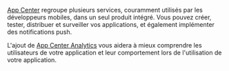 ﻿[App Center](https://appcenter.ms/) regroupe plusieurs services, couramment utilisés par les développeurs mobiles, dans un seul produit intégré. Vous pouvez créer, tester, distribuer et surveiller vos applications, et également implémenter des notifications push.

L'ajout de [App Center Analytics](https://docs.microsoft.com/en-us/appcenter/analytics/) vous aidera à mieux comprendre les utilisateurs de votre application et leur comportement lors de l'utilisation de votre application.
